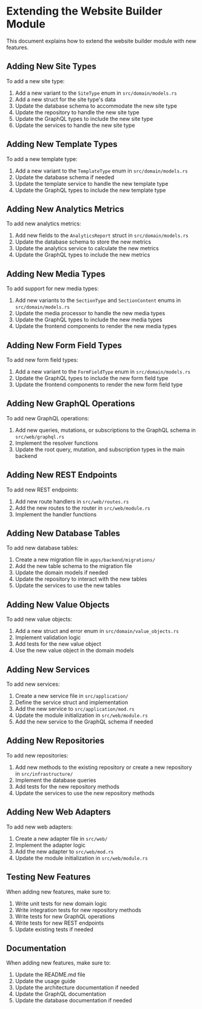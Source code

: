 # Extending the Website Builder Module

This document explains how to extend the website builder module with new features.

## Adding New Site Types

To add a new site type:

1. Add a new variant to the `SiteType` enum in `src/domain/models.rs`
2. Add a new struct for the site type's data
3. Update the database schema to accommodate the new site type
4. Update the repository to handle the new site type
5. Update the GraphQL types to include the new site type
6. Update the services to handle the new site type

## Adding New Template Types

To add a new template type:

1. Add a new variant to the `TemplateType` enum in `src/domain/models.rs`
2. Update the database schema if needed
3. Update the template service to handle the new template type
4. Update the GraphQL types to include the new template type

## Adding New Analytics Metrics

To add new analytics metrics:

1. Add new fields to the `AnalyticsReport` struct in `src/domain/models.rs`
2. Update the database schema to store the new metrics
3. Update the analytics service to calculate the new metrics
4. Update the GraphQL types to include the new metrics

## Adding New Media Types

To add support for new media types:

1. Add new variants to the `SectionType` and `SectionContent` enums in `src/domain/models.rs`
2. Update the media processor to handle the new media types
3. Update the GraphQL types to include the new media types
4. Update the frontend components to render the new media types

## Adding New Form Field Types

To add new form field types:

1. Add a new variant to the `FormFieldType` enum in `src/domain/models.rs`
2. Update the GraphQL types to include the new form field type
3. Update the frontend components to render the new form field type

## Adding New GraphQL Operations

To add new GraphQL operations:

1. Add new queries, mutations, or subscriptions to the GraphQL schema in `src/web/graphql.rs`
2. Implement the resolver functions
3. Update the root query, mutation, and subscription types in the main backend

## Adding New REST Endpoints

To add new REST endpoints:

1. Add new route handlers in `src/web/routes.rs`
2. Add the new routes to the router in `src/web/module.rs`
3. Implement the handler functions

## Adding New Database Tables

To add new database tables:

1. Create a new migration file in `apps/backend/migrations/`
2. Add the new table schema to the migration file
3. Update the domain models if needed
4. Update the repository to interact with the new tables
5. Update the services to use the new tables

## Adding New Value Objects

To add new value objects:

1. Add a new struct and error enum in `src/domain/value_objects.rs`
2. Implement validation logic
3. Add tests for the new value object
4. Use the new value object in the domain models

## Adding New Services

To add new services:

1. Create a new service file in `src/application/`
2. Define the service struct and implementation
3. Add the new service to `src/application/mod.rs`
4. Update the module initialization in `src/web/module.rs`
5. Add the new service to the GraphQL schema if needed

## Adding New Repositories

To add new repositories:

1. Add new methods to the existing repository or create a new repository in `src/infrastructure/`
2. Implement the database queries
3. Add tests for the new repository methods
4. Update the services to use the new repository methods

## Adding New Web Adapters

To add new web adapters:

1. Create a new adapter file in `src/web/`
2. Implement the adapter logic
3. Add the new adapter to `src/web/mod.rs`
4. Update the module initialization in `src/web/module.rs`

## Testing New Features

When adding new features, make sure to:

1. Write unit tests for new domain logic
2. Write integration tests for new repository methods
3. Write tests for new GraphQL operations
4. Write tests for new REST endpoints
5. Update existing tests if needed

## Documentation

When adding new features, make sure to:

1. Update the README.md file
2. Update the usage guide
3. Update the architecture documentation if needed
4. Update the GraphQL documentation
5. Update the database documentation if needed